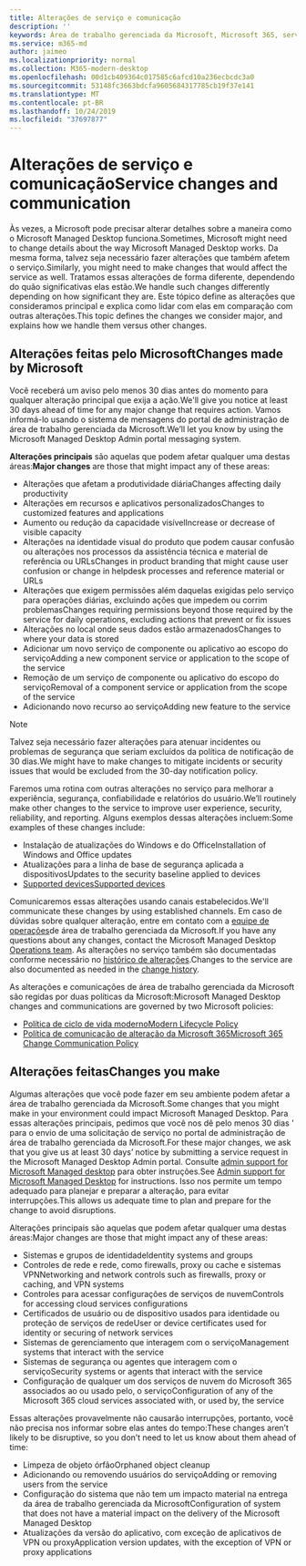 ```yaml
---
title: Alterações de serviço e comunicação
description: ''
keywords: Área de trabalho gerenciada da Microsoft, Microsoft 365, serviço, documentação
ms.service: m365-md
author: jaimeo
ms.localizationpriority: normal
ms.collection: M365-modern-desktop
ms.openlocfilehash: 00d1cb409364c017585c6afcd10a236ecbcdc3a0
ms.sourcegitcommit: 53148fc3663bdcfa9605684317785cb19f37e141
ms.translationtype: MT
ms.contentlocale: pt-BR
ms.lasthandoff: 10/24/2019
ms.locfileid: "37697877"
---
```

# <a name="service-changes-and-communication"></a><span data-ttu-id="07e57-103">Alterações de serviço e comunicação</span><span class="sxs-lookup"><span data-stu-id="07e57-103">Service changes and communication</span></span>

<span data-ttu-id="07e57-104">Às vezes, a Microsoft pode precisar alterar detalhes sobre a maneira como o Microsoft Managed Desktop funciona.</span><span class="sxs-lookup"><span data-stu-id="07e57-104">Sometimes, Microsoft might need to change details about the way Microsoft Managed Desktop works.</span></span> <span data-ttu-id="07e57-105">Da mesma forma, talvez seja necessário fazer alterações que também afetem o serviço.</span><span class="sxs-lookup"><span data-stu-id="07e57-105">Similarly, you might need to make changes that would affect the service as well.</span></span> <span data-ttu-id="07e57-106">Tratamos essas alterações de forma diferente, dependendo do quão significativas elas estão.</span><span class="sxs-lookup"><span data-stu-id="07e57-106">We handle such changes differently depending on how significant they are.</span></span> <span data-ttu-id="07e57-107">Este tópico define as alterações que consideramos principal e explica como lidar com elas em comparação com outras alterações.</span><span class="sxs-lookup"><span data-stu-id="07e57-107">This topic defines the changes we consider major, and explains how we handle them versus other changes.</span></span>



## <a name="changes-made-by-microsoft"></a><span data-ttu-id="07e57-108">Alterações feitas pelo Microsoft</span><span class="sxs-lookup"><span data-stu-id="07e57-108">Changes made by Microsoft</span></span>

<span data-ttu-id="07e57-109">Você receberá um aviso pelo menos 30 dias antes do momento para qualquer alteração principal que exija a ação.</span><span class="sxs-lookup"><span data-stu-id="07e57-109">We'll give you notice at least 30 days ahead of time for any major change that requires action.</span></span> <span data-ttu-id="07e57-110">Vamos informá-lo usando o sistema de mensagens do portal de administração de área de trabalho gerenciada da Microsoft.</span><span class="sxs-lookup"><span data-stu-id="07e57-110">We’ll let you know by using the Microsoft Managed Desktop Admin portal messaging system.</span></span>

<span data-ttu-id="07e57-111">**Alterações principais** são aquelas que podem afetar qualquer uma destas áreas:</span><span class="sxs-lookup"><span data-stu-id="07e57-111">**Major changes** are those that might impact any of these areas:</span></span>
- <span data-ttu-id="07e57-112">Alterações que afetam a produtividade diária</span><span class="sxs-lookup"><span data-stu-id="07e57-112">Changes affecting daily productivity</span></span>
- <span data-ttu-id="07e57-113">Alterações em recursos e aplicativos personalizados</span><span class="sxs-lookup"><span data-stu-id="07e57-113">Changes to customized features and applications</span></span>
- <span data-ttu-id="07e57-114">Aumento ou redução da capacidade visível</span><span class="sxs-lookup"><span data-stu-id="07e57-114">Increase or decrease of visible capacity</span></span>
- <span data-ttu-id="07e57-115">Alterações na identidade visual do produto que podem causar confusão ou alterações nos processos da assistência técnica e material de referência ou URLs</span><span class="sxs-lookup"><span data-stu-id="07e57-115">Changes in product branding that might cause user confusion or change in helpdesk processes and reference material or URLs</span></span>
- <span data-ttu-id="07e57-116">Alterações que exigem permissões além daquelas exigidas pelo serviço para operações diárias, excluindo ações que impedem ou corrim problemas</span><span class="sxs-lookup"><span data-stu-id="07e57-116">Changes requiring permissions beyond those required by the service for daily operations, excluding actions that prevent or fix issues</span></span>
- <span data-ttu-id="07e57-117">Alterações no local onde seus dados estão armazenados</span><span class="sxs-lookup"><span data-stu-id="07e57-117">Changes to where your data is stored</span></span>
- <span data-ttu-id="07e57-118">Adicionar um novo serviço de componente ou aplicativo ao escopo do serviço</span><span class="sxs-lookup"><span data-stu-id="07e57-118">Adding a new component service or application to the scope of the service</span></span>
- <span data-ttu-id="07e57-119">Remoção de um serviço de componente ou aplicativo do escopo do serviço</span><span class="sxs-lookup"><span data-stu-id="07e57-119">Removal of a component service or application from the scope of the service</span></span>
- <span data-ttu-id="07e57-120">Adicionando novo recurso ao serviço</span><span class="sxs-lookup"><span data-stu-id="07e57-120">Adding new feature to the service</span></span>

> [!NOTE]
> <span data-ttu-id="07e57-121">Talvez seja necessário fazer alterações para atenuar incidentes ou problemas de segurança que seriam excluídos da política de notificação de 30 dias.</span><span class="sxs-lookup"><span data-stu-id="07e57-121">We might have to make changes to mitigate incidents or security issues that would be excluded from the 30-day notification policy.</span></span>

<span data-ttu-id="07e57-122">Faremos uma rotina com outras alterações no serviço para melhorar a experiência, segurança, confiabilidade e relatórios do usuário.</span><span class="sxs-lookup"><span data-stu-id="07e57-122">We’ll routinely make other changes to the service to improve user experience, security, reliability, and reporting.</span></span> <span data-ttu-id="07e57-123">Alguns exemplos dessas alterações incluem:</span><span class="sxs-lookup"><span data-stu-id="07e57-123">Some examples of these changes include:</span></span>

- <span data-ttu-id="07e57-124">Instalação de atualizações do Windows e do Office</span><span class="sxs-lookup"><span data-stu-id="07e57-124">Installation of Windows and Office updates</span></span>
- <span data-ttu-id="07e57-125">Atualizações para a linha de base de segurança aplicada a dispositivos</span><span class="sxs-lookup"><span data-stu-id="07e57-125">Updates to the security baseline applied to devices</span></span>
- [<span data-ttu-id="07e57-126">Supported devices</span><span class="sxs-lookup"><span data-stu-id="07e57-126">Supported devices</span></span>](device-list.md)

<span data-ttu-id="07e57-127">Comunicaremos essas alterações usando canais estabelecidos.</span><span class="sxs-lookup"><span data-stu-id="07e57-127">We'll communicate these changes by using established channels.</span></span> <span data-ttu-id="07e57-128">Em caso de dúvidas sobre qualquer alteração, entre em contato com a [equipe de operações](../working-with-managed-desktop/admin-support.md)de área de trabalho gerenciada da Microsoft.</span><span class="sxs-lookup"><span data-stu-id="07e57-128">If you have any questions about any changes, contact the Microsoft Managed Desktop [Operations team](../working-with-managed-desktop/admin-support.md).</span></span> <span data-ttu-id="07e57-129">As alterações no serviço também são documentadas conforme necessário no [histórico de alterações](../change-history-managed-desktop.md).</span><span class="sxs-lookup"><span data-stu-id="07e57-129">Changes to the service are also documented as needed in the [change history](../change-history-managed-desktop.md).</span></span>

<span data-ttu-id="07e57-130">As alterações e comunicações de área de trabalho gerenciada da Microsoft são regidas por duas políticas da Microsoft:</span><span class="sxs-lookup"><span data-stu-id="07e57-130">Microsoft Managed Desktop changes and communications are governed by two Microsoft policies:</span></span>
- [<span data-ttu-id="07e57-131">Política de ciclo de vida moderno</span><span class="sxs-lookup"><span data-stu-id="07e57-131">Modern Lifecycle Policy</span></span>](https://support.microsoft.com/help/30881/modern-lifecycle-policy)
- [<span data-ttu-id="07e57-132">Política de comunicação de alteração da Microsoft 365</span><span class="sxs-lookup"><span data-stu-id="07e57-132">Microsoft 365 Change Communication Policy</span></span>](https://docs.microsoft.com/office365/admin/manage/message-center?redirectSourcePath=%252fen-us%252farticle%252fMessage-center-in-Office-365-38FB3333-BFCC-4340-A37B-DEDA509C2093&view=o365-worldwide)

## <a name="changes-you-make"></a><span data-ttu-id="07e57-133">Alterações feitas</span><span class="sxs-lookup"><span data-stu-id="07e57-133">Changes you make</span></span>

<span data-ttu-id="07e57-134">Algumas alterações que você pode fazer em seu ambiente podem afetar a área de trabalho gerenciada da Microsoft.</span><span class="sxs-lookup"><span data-stu-id="07e57-134">Some changes that you might make in your environment could impact Microsoft Managed Desktop.</span></span> <span data-ttu-id="07e57-135">Para essas alterações principais, pedimos que você nos dê pelo menos 30 dias ' para o envio de uma solicitação de serviço no portal de administração de área de trabalho gerenciada da Microsoft.</span><span class="sxs-lookup"><span data-stu-id="07e57-135">For these major changes, we ask that you give us at least 30 days’ notice by submitting a service request in the Microsoft Managed Desktop Admin portal.</span></span> <span data-ttu-id="07e57-136">Consulte [admin support for Microsoft Managed desktop](../working-with-managed-desktop/admin-support.md) para obter instruções.</span><span class="sxs-lookup"><span data-stu-id="07e57-136">See [Admin support for Microsoft Managed Desktop](../working-with-managed-desktop/admin-support.md) for instructions.</span></span> <span data-ttu-id="07e57-137">Isso nos permite um tempo adequado para planejar e preparar a alteração, para evitar interrupções.</span><span class="sxs-lookup"><span data-stu-id="07e57-137">This allows us adequate time to plan and prepare for the change to avoid disruptions.</span></span>

<span data-ttu-id="07e57-138">Alterações principais são aquelas que podem afetar qualquer uma destas áreas:</span><span class="sxs-lookup"><span data-stu-id="07e57-138">Major changes are those that might impact any of these areas:</span></span>

- <span data-ttu-id="07e57-139">Sistemas e grupos de identidade</span><span class="sxs-lookup"><span data-stu-id="07e57-139">Identity systems and groups</span></span>
- <span data-ttu-id="07e57-140">Controles de rede e rede, como firewalls, proxy ou cache e sistemas VPN</span><span class="sxs-lookup"><span data-stu-id="07e57-140">Networking and network controls such as firewalls, proxy or caching, and VPN systems</span></span>
- <span data-ttu-id="07e57-141">Controles para acessar configurações de serviços de nuvem</span><span class="sxs-lookup"><span data-stu-id="07e57-141">Controls for accessing cloud services configurations</span></span>
- <span data-ttu-id="07e57-142">Certificados de usuário ou de dispositivo usados para identidade ou proteção de serviços de rede</span><span class="sxs-lookup"><span data-stu-id="07e57-142">User or device certificates used for identity or securing of network services</span></span>
- <span data-ttu-id="07e57-143">Sistemas de gerenciamento que interagem com o serviço</span><span class="sxs-lookup"><span data-stu-id="07e57-143">Management systems that interact with the service</span></span>
- <span data-ttu-id="07e57-144">Sistemas de segurança ou agentes que interagem com o serviço</span><span class="sxs-lookup"><span data-stu-id="07e57-144">Security systems or agents that interact with the service</span></span>
- <span data-ttu-id="07e57-145">Configuração de qualquer um dos serviços de nuvem do Microsoft 365 associados ao ou usado pelo, o serviço</span><span class="sxs-lookup"><span data-stu-id="07e57-145">Configuration of any of the Microsoft 365 cloud services associated with, or used by, the service</span></span>

<span data-ttu-id="07e57-146">Essas alterações provavelmente não causarão interrupções, portanto, você não precisa nos informar sobre elas antes do tempo:</span><span class="sxs-lookup"><span data-stu-id="07e57-146">These changes aren’t likely to be disruptive, so you don’t need to let us know about them ahead of time:</span></span>

- <span data-ttu-id="07e57-147">Limpeza de objeto órfão</span><span class="sxs-lookup"><span data-stu-id="07e57-147">Orphaned object cleanup</span></span>
- <span data-ttu-id="07e57-148">Adicionando ou removendo usuários do serviço</span><span class="sxs-lookup"><span data-stu-id="07e57-148">Adding or removing users from the service</span></span>
- <span data-ttu-id="07e57-149">Configuração do sistema que não tem um impacto material na entrega da área de trabalho gerenciada da Microsoft</span><span class="sxs-lookup"><span data-stu-id="07e57-149">Configuration of system that does not have a material impact on the delivery of the Microsoft Managed Desktop</span></span>
- <span data-ttu-id="07e57-150">Atualizações da versão do aplicativo, com exceção de aplicativos de VPN ou proxy</span><span class="sxs-lookup"><span data-stu-id="07e57-150">Application version updates, with the exception of VPN or proxy applications</span></span>


